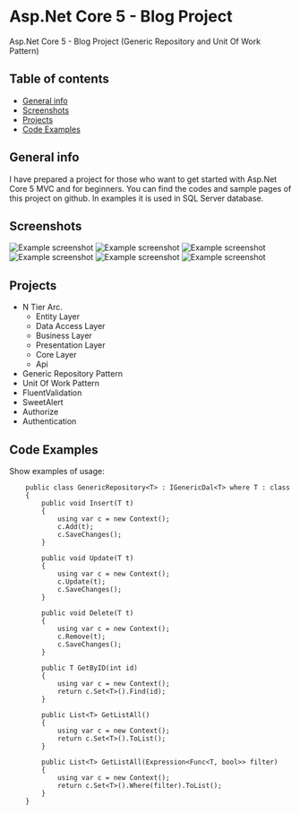 # Asp.Net Core 5 - Blog Project
Asp.Net Core 5 - Blog Project (Generic Repository and Unit Of Work Pattern)

## Table of contents
* [General info](#general-info)
* [Screenshots](#screenshots)
* [Projects](#Projects)
* [Code Examples](#code-examples)

## General info
I have prepared a project for those who want to get started with Asp.Net Core 5 MVC and for beginners. You can find the codes and sample pages of this project on github.
In examples it is used in SQL Server database.

## Screenshots
![Example screenshot](screenshot/Blog-Index43.jpg)
![Example screenshot](screenshot/Contact_13.jpg)
![Example screenshot](screenshot/Login_59.jpg)
![Example screenshot](screenshot/Dashboard_52.jpg)
![Example screenshot](screenshot/Blog-BlogListByWriter31_12.jpg)
![Example screenshot](screenshot/Blog-BlogAdd_31_35.jpg)


## Projects
- N Tier Arc.
	- Entity Layer
	- Data Access Layer
	- Business Layer
	- Presentation Layer
	- Core Layer
	- Api
- Generic Repository Pattern
- Unit Of Work Pattern
- FluentValidation
- SweetAlert
- Authorize
- Authentication

## Code Examples
Show examples of usage:
```
    public class GenericRepository<T> : IGenericDal<T> where T : class
    {      
        public void Insert(T t)
        {
            using var c = new Context();
            c.Add(t);
            c.SaveChanges();
        }

        public void Update(T t)
        {
            using var c = new Context();
            c.Update(t);
            c.SaveChanges();
        }

        public void Delete(T t)
        {
            using var c = new Context();
            c.Remove(t);
            c.SaveChanges();
        }

        public T GetByID(int id)
        {
            using var c = new Context();
            return c.Set<T>().Find(id);
        }

        public List<T> GetListAll()
        {
            using var c = new Context();
            return c.Set<T>().ToList();
        }

        public List<T> GetListAll(Expression<Func<T, bool>> filter)
        {
            using var c = new Context();
            return c.Set<T>().Where(filter).ToList();
        }
    }

```
